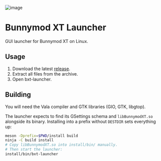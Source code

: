 ![image](https://user-images.githubusercontent.com/1794388/76060644-c862bf00-5f92-11ea-9603-849f02753bc1.png)

# Bunnymod XT Launcher

GUI launcher for Bunnymod XT on Linux.

## Usage

1. Download the latest [release](https://github.com/YaLTeR/bxt-launcher/releases).
1. Extract all files from the archive.
1. Open bxt-launcher.

## Building

You will need the Vala compiler and GTK libraries (GIO, GTK, libgtop).

The launcher expects to find its GSettings schema and `libBunnymodXT.so` alongside its binary.
Installing into a prefix without `DESTDIR` sets everything up:

```sh
meson -Dprefix=$PWD/install build
ninja -C build install
# Copy libBunnymodXT.so into install/bin/ manually.
# Then start the launcher:
install/bin/bxt-launcher
```
